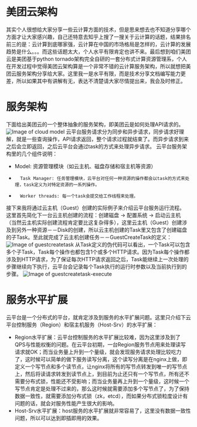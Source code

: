 # 美团云架构

其实个人很想给大家分享一些云计算方面的技术，但是思来想去也不知道分享哪个方面才让大家感兴趣，自己还特意去知乎上搜了一搜关于云计算的话题，结果排名前三的是：云计算到底哪家强，云计算在中国的市场格局是怎样的，云计算的发展趋势是什么。。。而这些话题太大，个人水平有限肯定也讲不来。最后想到咱们美团云是美团基于python tornado架构完全自研的一套分布式计算资源管理系，个人在开发过程中觉得美团云架构算是一个非常不错的云计算服务架构，所以就想把美团云服务架构分享给大家。这里我一是水平有限，而是技术分享文档编写能力更差，所以如果其中有讲解有无，表达不清楚请大家尽情提出来，我会及时修正。

# 服务架构

下面给出美团云的一个整体抽象的服务架构，即美团云是如何处理API请求的。
![Image of cloud model](https://github.com/richardissuperman/sy0901/blob/master/万仔仁-Cloud-Computing101/images/cloud-model.png?raw=true)
云平台服务请求分为同步和异步请求，同步请求好理解，就是一些查询操作，API请求返回，整个请求过程就结束了。而异步请求到来之后会立即返回，之后云平台会通过task的方式来处理异步请求。
云平台服务架构里的几个组件说明：
*	Model: 资源管理模块（如云主机、磁盘存储和宿主机等资源）
*   	Task Manager: 任务管理模块，云平台对任何一种资源的操作都会以task的方式来处理，task定义为对特定资源的一系列操作。
*   	Worker threads: 每一个task会提交给工作线程来处理。

接下来我将通过云主机（Guest）创建的实际例子来介绍云平台服务运行流程。
这里首先简化下一台云主机创建的流程：创建磁盘 -> 配置系统 -> 启动云主机（当然云主机实际创建流程肯定要比这复杂得多），这里云主机（Guest）创建涉及到另外一种资源－－Disk的创建，所以云主机创建的Task里又包含了创建磁盘的子Task。至此就完成了云主机创建任务－－GuestCreateTask的定义：
![Image of guestcreatetask](https://github.com/richardissuperman/sy0901/blob/master/万仔仁-Cloud-Computing101/images/guestcreatetask.png?raw=true)
从Task定义的伪代码可以看出，一个Task可以包含多个子Task，Task每个操作也都包含1个或多个HTTP请求。因为Task每个操作都涉及到HTTP请求，为了保证每次HTTP请求返回之后，Task能继续上一次处理的步骤继续向下执行，云平台会记录每个Task执行的运行时参数以及当前执行到的步骤。
![Image of guestcreatetask-execute](https://github.com/richardissuperman/sy0901/blob/master/万仔仁-Cloud-Computing101/images/guestcreatetask-execute.png?raw=true)

# 服务水平扩展

云平台是一个分布式的平台，就肯定涉及到服务的水平扩展问题。这里只介绍下云平台控制服务（Region）和宿主机服务（Host-Srv）的水平扩展：
*	Region水平扩展：云平台控制服务的水平扩展比较难，因为这里涉及到了QPS与性能权衡的问题。在云平台初期，一台Region服务节点用来处理读写请求就OK；而当业务量上升到一个量级，就会发现服务请求处理比较吃力了，这时候可以简单的做下服务读写分离，这个读写分离是在nginx上做，即定义一个写节点和多个读节点，让nginx将所有的写节点转发到唯一的写节点上，然后将读请求转发到读节点上，到目前为止还只有一个写节点，所有还不需要分布式锁，性能还不受影响；而当业务量再上升到一个量级，这时候一个写节点肯定是处理不过来的，那么这时候就需要添加多个写节点了，为了保持数据一致性，就需要添加分布式锁（zk，etcd），而如果分布式锁粒度设计有问题的话，就会对服务性能产生很大的影响。
*	Host-Srv水平扩展：host服务的水平扩展就非常容易了，这里没有数据一致性问题，所以可以达到即插即用的效果。
